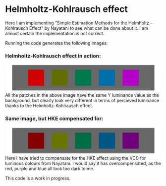 # Helmholtz-Kohlrausch effect
Here I am implementing "Simple Estimation Methods for the Helmholtz – Kohlrausch Effect" by Nayatani to see what can be done about it. I am almost certain the implementation is not correct.

Running the code generates the following images:

### Helmholtz-Kohlrausch effect in action:
![HKE demo](/images/equal_Y.png)
All the patches in the above image have the same Y luminance value as the background, but clearly look very different in terms of percieved luminance thanks to the Helmholtz-Kohlrausch effect.

### Same image, but HKE compensated for:
![HKE demo](/images/HKE_compensated.png)
Here I have tried to compensate for the HKE effect using the VCC for luminous colours from Nayatani. I would say it has overcompensated, as the red, purple and blue all look too dark to me.

This code is a work in progress.
